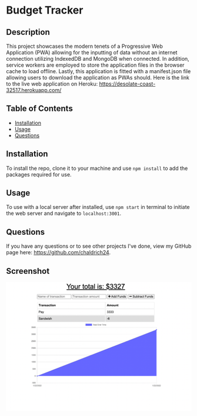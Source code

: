# Budget Tracker

## Description
This project showcases the modern tenets of a Progressive Web Application (PWA) allowing for the inputting of data without an internet connection utilizing IndexedDB and MongoDB when connected. In addition, service workers are employed to store the application files in the browser cache to load offline. Lastly, this application is fitted with a manifest.json file allowing users to download the application as PWAs should. Here is the link to the live web application on Heroku: https://desolate-coast-32517.herokuapp.com/

## Table of Contents
* [Installation](#installation)
* [Usage](#usage)
* [Questions](#questions)

## Installation
To install the repo, clone it to your machine and use `npm install` to add the packages required for use.

## Usage
To use with a local server after installed, use `npm start` in terminal to initiate the web server and navigate to `localhost:3001`.

## Questions
If you have any questions or to see other projects I've done, view my GitHub page here: https://github.com/chaldrich24.

## Screenshot
![budget tracker application](./images/budget-tracker-screenshot.png)
